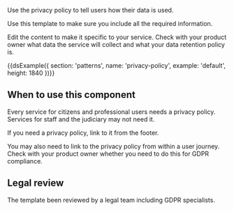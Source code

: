 Use the privacy policy to tell users how their data is used. 

Use this template to make sure you include all the required information. 

Edit the content to make it specific to your service. Check with your product owner what data the service will collect and what your data retention policy is.

{{dsExample({
  section: 'patterns',
  name: 'privacy-policy',
  example: 'default',
  height: 1840
})}}

## When to use this component

Every service for citizens and professional users needs a privacy policy. Services for staff and the judiciary may not need it.

If you need a privacy policy, link to it from the footer.

You may also need to link to the privacy policy from within a user journey. Check with your product owner whether you need to do this for GDPR compliance.

<!-- ## How it works

Here’s a list:

1. Do this
2. Do that
3. Do it again



[GitHub](http://github.com)

## Research on this component -->

## Legal review

The template been reviewed by a legal team including GDPR specialists.

